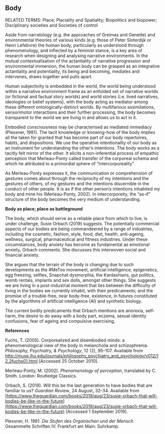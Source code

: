 ## Body

RELATED TERMS: Place; Placiality and Spatiality; Biopolitics and biopower; Disciplinary societies and Societies of control

Aside from narratology (e.g. the approaches of Greimas and Genette) and environmental theories of various kinds (e.g. those of Peter Sloterdijk or Henri Lefebvre) the human body, particularly as understood through phenomenology, and inflected by a feminist stance, is a key area of research when designing and analysing narrative environments. In the mutual contextualisation of the actantiality of narrative progression and environmental immersion, the human body can be grasped as an integrative actantiality and potentiality, its being and becoming, mediates and intervenes, draws together and pulls apart.

Human subjectivity is embedded in the world, the world being understood within a narrative environment frame as an enfolded set of narrative worlds (or fictional and factual story worlds) and world stories (i.e. lived narratives, ideologies or belief systems), with the body acting as mediator among these different ontologically-distinct worlds. By multifarious assimilations, sensorimotor interactions and their further processing, the body becomes transparent to the world we are living in and allows us to act in it.

Embodied consciousness may be characterised as mediated immediacy (Plessner, 1981). The tacit knowledge or knowing-how of the body implies all the taken for granted that has become part of our body repertoires, habits, and dispositions. We use the operative intentionality of our body as an instrument for understanding the other’s intentions. The body works as a tacitly felt mirror of the other. It elicits a non-inferential process of empathic perception that Merleau-Ponty called transfer of the corporeal schema and which he attributed to a primordial sphere of “intercorporeality”.

As Merleau-Ponty expresses it, the communication or comprehension of gestures comes about through the reciprocity of my intentions and the gestures of others, of my gestures and the intentions discernible in the conduct of other people. It is as if the other person’s intentions inhabited my body and mine his (Merleau-Ponty, 2002). In intercorporeity, the “as-if” structure of the body becomes the very medium of understanding.

**Body as place; place as battleground**

The body, which should serve as a reliable place from which to live, is under challenge, Susie Orbach (2019) suggests. The potentially commercial aspects of our bodies are being commandeered by a range of industries, including the cosmetic, fashion, style, food, diet, health, anti-ageing, wellness, surgical, pharmaceutical and fitness industries. Under these circumstances, body anxiety has become as fundamental as emotional anxiety, Orbach comments. She discusses this interwoven social and financial anxiety.

She argues that the terrain of the body is changing due to such developments as the #MeToo movement, artificial intelligence, epigenetics, egg freezing, selfies, Snapchat dysmorphia, the Kardashians, gut politics, womb rentals, implants and sex dolls, amongst other things. She suggests we are living in a post-industrial moment that lies between the difficulty of living in the bodies we currently inhabit, with their predicaments; and the promise of a trouble-free, near body-free, existence, in futures constituted by the algorithms of artificial intelligence (AI) and synthetic biology.

The current bodily predicaments that Orbach mentions are anorexia, self-harm, the desire to do away with a body part, eczema, sexual identity confusions, fear of ageing and compulsive exercising,

**References**

Fuchs, T. (2005). Corporealized and disembodied minds: a phenomenological view of the body in melancholia and schizophrenia. _Philosophy, Psychiatry, & Psychology_, 12 (2), 95–107\. Available from http://muse.jhu.edu/journals/philosophy_psychiatry_and_psychology/v012/12.2fuchs01.html [Accessed 25 October 2010].

Merleau-Ponty, M. (2002). _Phenomenology of perception_, translated by C. Smith. London: Routledge Classics.

Orbach, S. (2019). Will this be the last generation to have bodies that are familiar to us? _Guardian Review_, 24 August, 32–34\. Available from [https://www.theguardian.com/books/2019/aug/23/susie-orbach-that-will-bodies-be-like-in-the-future](https://www.theguardian.com/books/2019/aug/23/susie-orbach-that-will-bodies-be-like-in-the-future) [Accessed 1 September 2019].

Plessner, H. 1981\. _Die Stufen des Organischen und der Mensch_. Gesammelte Schriften IV. Frankfurt am Main: Suhrkamp.

